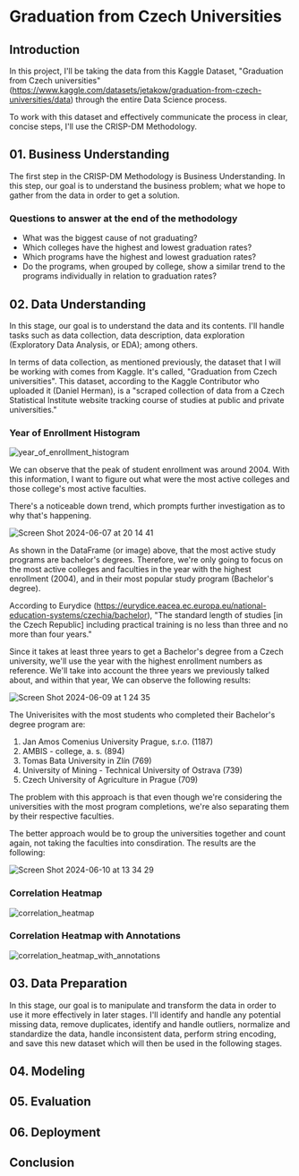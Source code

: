 # Graduation from Czech Universities

## Introduction

In this project, I'll be taking the data from this Kaggle Dataset, "Graduation from Czech universities" (https://www.kaggle.com/datasets/jetakow/graduation-from-czech-universities/data) through the entire Data Science process.

To work with this dataset and effectively communicate the process in clear, concise steps, I'll use the CRISP-DM Methodology.

## 01. Business Understanding

The first step in the CRISP-DM Methodology is Business Understanding. In this step, our goal is to understand the business problem; what we hope to gather from the data in order to get a solution.

### Questions to answer at the end of the methodology
- What was the biggest cause of not graduating?
- Which colleges have the highest and lowest graduation rates?
- Which programs have the highest and lowest graduation rates?
- Do the programs, when grouped by college, show a similar trend to the programs individually in relation to graduation rates?

## 02. Data Understanding

In this stage, our goal is to understand the data and its contents. I'll handle tasks such as data collection, data description, data exploration (Exploratory Data Analysis, or EDA); among others.

In terms of data collection, as mentioned previously, the dataset that I will be working with comes from Kaggle. It's called, "Graduation from Czech universities". This dataset, according to the Kaggle Contributor who uploaded it (Daniel Herman), is a "scraped collection of data from a Czech Statistical Institute website tracking course of studies at public and private universities."

### Year of Enrollment Histogram
![year_of_enrollment_histogram](https://github.com/davidgb9716/data-science/assets/83733181/7183ff55-c003-4bd1-bd7b-22ffd9cc8dcb)

We can observe that the peak of student enrollment was around 2004. With this information, I want to figure out what were the most active colleges and those college's most active faculties.

There's a noticeable down trend, which prompts further investigation as to why that's happening.

![Screen Shot 2024-06-07 at 20 14 41](https://github.com/davidgb9716/data-science/assets/83733181/a3b6a937-938a-4eb7-a010-4f85a5d0a7db)

As shown in the DataFrame (or image) above, that the most active study programs are bachelor's degrees. Therefore, we're only going to focus on the most active colleges and faculties in the year with the highest enrollment (2004), and in their most popular study program (Bachelor's degree).

According to Eurydice (https://eurydice.eacea.ec.europa.eu/national-education-systems/czechia/bachelor), "The standard length of studies [in the Czech Republic] including practical training is no less than three and no more than four years."

Since it takes at least three years to get a Bachelor's degree from a Czech university, we'll use the year with the highest enrollment numbers as reference. We'll take into account the three years we previously talked about, and within that year, We can observe the following results:

![Screen Shot 2024-06-09 at 1 24 35](https://github.com/davidgb9716/data-science/assets/83733181/5f96e248-6d7a-41c2-bc2a-3b3a605d0b4e)

The Univerisites with the most students who completed their Bachelor's degree program are:
1. Jan Amos Comenius University Prague, s.r.o. (1187)
2. AMBIS - college, a. s. (894)
3. Tomas Bata University in Zlín (769)
4. University of Mining - Technical University of Ostrava (739)
5. Czech University of Agriculture in Prague (709)

The problem with this approach is that even though we're considering the universities with the most program completions, we're also separating them by their respective faculties.

The better approach would be to group the universities together and count again, not taking the faculties into consdiration. The results are the following:

![Screen Shot 2024-06-10 at 13 34 29](https://github.com/davidgb9716/data-science/assets/83733181/b2948313-ec7c-41ed-b946-850bbe0bc3af)


### Correlation Heatmap
![correlation_heatmap](https://github.com/davidgb9716/data-science/assets/83733181/cdcad8d2-24e4-4592-ae61-4ea3fa04a3c5)

### Correlation Heatmap with Annotations
![correlation_heatmap_with_annotations](https://github.com/davidgb9716/data-science/assets/83733181/a5fecb91-1e79-46f1-9fc7-8ea35864fcd4)

## 03. Data Preparation

In this stage, our goal is to manipulate and transform the data in order to use it more effectively in later stages. I'll identify and handle any potential missing data, remove duplicates, identify and handle outliers, normalize and standardize the data, handle inconsistent data, perform string encoding, and save this new dataset which will then be used in the following stages.

## 04. Modeling

## 05. Evaluation

## 06. Deployment

## Conclusion
